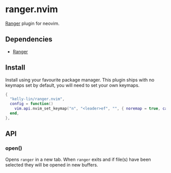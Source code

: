 # ranger.nvim

[Ranger](https://github.com/ranger/ranger) plugin for neovim.

## Dependencies

- [Ranger](https://github.com/ranger/ranger)

## Install

Install using your favourite package manager. This plugin ships with no keymaps
set by default, you will need to set your own keymaps.

```lua
{
  "kelly-lin/ranger.nvim",
  config = function()
    vim.api.nvim_set_keymap("n", "<leader>ef", "", { noremap = true, callback = require("ranger-nvim").open })
  end,
},
```

## API

### open()

Opens `ranger` in a new tab. When `ranger` exits and if file(s) have been selected
they will be opened in new buffers.
